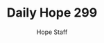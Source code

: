 ---
image: /assets/img/daily-hope-default-artwork.png
title: Daily Hope 299
number: 299
categories:
  - Daily Hope
author: Hope Staff
notes: Daily Hope 299
embed: >-
  EMBED_GOES_HERE
---